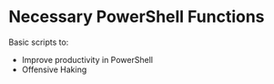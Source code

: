 # Necessary PowerShell Functions

Basic scripts to:
- Improve productivity in PowerShell
- Offensive Haking
